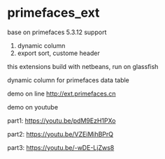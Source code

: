 # primefaces_ext

base on primefaces 5.3.12
support

1. dynamic column
2. export sort, custome header

this extensions build with netbeans, run on glassfish

dynamic column for primefaces data table

demo on line http://ext.primefaces.cn

demo on youtube

part1: https://youtu.be/pdM9EzH1PXo

part2: https://youtu.be/VZEiMihBPrQ

part3: https://youtu.be/-wDE-LjZws8

